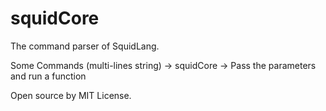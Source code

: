 # squidCore
 The command parser of SquidLang.

Some Commands (multi-lines string) -> squidCore -> Pass the parameters and run a function

Open source by MIT License.